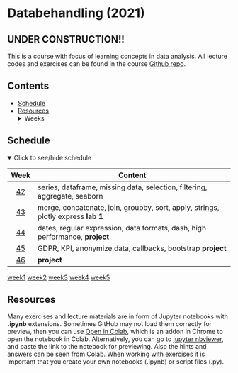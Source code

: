 # Databehandling (2021)

## UNDER CONSTRUCTION!!

This is a course with focus of learning concepts in data analysis. All lecture codes and exercises can be found in the course [Github repo][ghr].

[ghr]: https://github.com/kokchun/Databehandling-21

## Contents

- [Schedule](#schedule)
- [Resources](#resources) <details> <summary> Weeks </summary>
  - [Week 42](#week1)
  - [Week 43](#week2)
  - [Week 44](#week3)
  - [Week 45](#week4)
  - [Week 46](#week5)

</details>

## Schedule

<details open>
  
<summary id="schedule">Click to see/hide schedule</summary>

|     Week     | Content                                                                           |
| :----------: | --------------------------------------------------------------------------------- |
| [42](#week1) | series, dataframe, missing data, selection, filtering, aggregate, seaborn         |
| [43](#week2) | merge, concatenate, join, groupby, sort, apply, strings, plotly express **lab 1** |
| [44](#week3) | dates, regular expression, data formats, dash, high performance, **project**      |
| [45](#week4) | GDPR, KPI, anonymize data, callbacks, bootstrap **project**                       |
| [46](#week5) | **project**                                                                       |

</details>

[week1]()
[week2]()
[week3]()
[week4]()
[week5]()

## Resources

Many exercises and lecture materials are in form of Jupyter notebooks with **.ipynb** extensions. Sometimes GitHub may not load them correctly for preview, then you can use [Open in Colab][colab_addon], which is an addon in Chrome to open the notebook in Colab. Alternatively, you can go to [jupyter nbviewer][nbviewer], and paste the link to the notebook for previewing. Also the hints and answers can be seen from Colab. When working with exercises it is important that you create your own notebooks (.ipynb) or script files (.py).

[nbviewer]: https://nbviewer.jupyter.org/
[colab_addon]: https://chrome.google.com/webstore/detail/open-in-colab/iogfkhleblhcpcekbiedikdehleodpjo?hl=sv